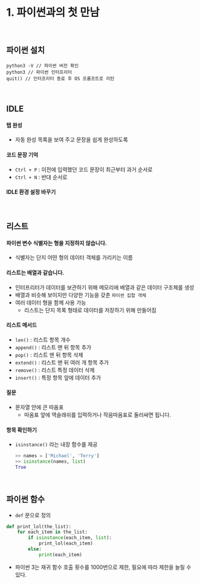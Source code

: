 # 1. 파이썬과의 첫 만남

<br>

## 파이썬 설치

```shell
python3 -V // 파이썬 버전 확인
python3 // 파이썬 인터프리터
quit() // 인터프리터 종료 후 OS 프롬프트로 리턴
```

<br>

## IDLE

#### 탭 완성

- 자동 완성 목록을 보여 주고 문장을 쉽게 완성하도록

#### 코드 문장 기억

- `Ctrl + P` : 이전에 입력했던 코드 문장이 최근부터 과거 순서로
- `Ctrl + N` : 반대 순서로

#### IDLE 환경 설정 바꾸기

<br>

## 리스트

#### 파이썬 변수 식별자는 형을 지정하지 않습니다.

- 식별자는 단지 어떤 형의 데이터 객체를 가리키는 이름

#### 리스트는 배열과 같습니다.

- 인터프리터가 데이터를 보관하기 위해 메모리에 배열과 같은 데이터 구조체를 생성
- 배열과 비슷해 보이지만 다양한 기능을 갖춘 `파이썬 집합 객체`
- 여러 데이터 형을 함께 사용 가능
  - 리스트는 단지 목록 형태로 데이터를 저장하기 위해 만들어짐

#### 리스트 메서드

- `len()` : 리스트 항목 개수
- `append()` : 리스트 맨 뒤 항목 추가
- `pop()` : 리스트 맨 뒤 항목 삭제
- `extend()` : 리스트 맨 뒤 여러 개 항목 추가
- `remove()` : 리스트 특정 데이터 삭제
- `insert()` : 특정 항목 앞에 데이터 추가

#### 질문

- 문자열 안에 큰 따옴표
  - 따옴표 앞에 역슬래쉬를 입력하거나 작음따옴표로 둘러싸면 됩니다.

#### 항목 확인하기

- `isinstance()` 라는 내장 함수를 제공

  ```python
  >> names = ['Michael', 'Terry']
  >> isinstance(names, list)
  True
  ```

<br>

## 파이썬 함수

- `def` 문으로 정의

```python
def print_lol(the_list):
	for each_item in the_list:
		if isinstance(each_item, list):
      		print_lol(each_item)
    	else:
      		print(each_item)	
```

- 파이썬 3는 재귀 함수 호출 횟수를 1000번으로 제한, 필요에 따라 제한을 늘릴 수 있다.
